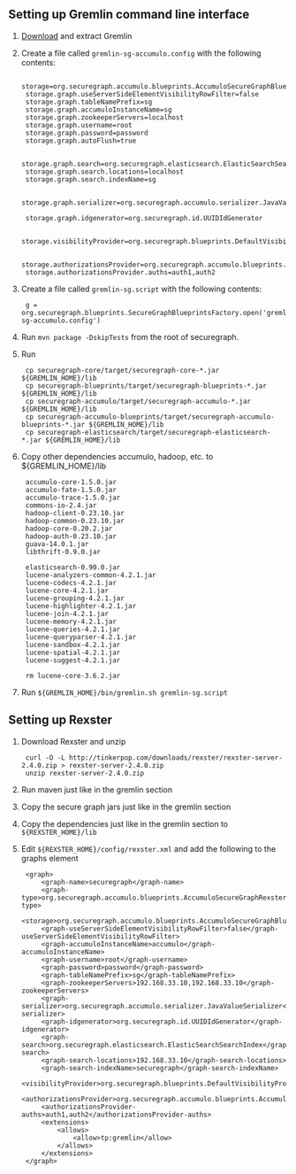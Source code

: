 
Setting up Gremlin command line interface
-----------------------------------------

1. [Download](https://github.com/tinkerpop/gremlin/wiki/Downloads) and extract Gremlin
1. Create a file called `gremlin-sg-accumulo.config` with the following contents:

        storage=org.securegraph.accumulo.blueprints.AccumuloSecureGraphBlueprintsGraphFactory
        storage.graph.useServerSideElementVisibilityRowFilter=false
        storage.graph.tableNamePrefix=sg
        storage.graph.accumuloInstanceName=sg
        storage.graph.zookeeperServers=localhost
        storage.graph.username=root
        storage.graph.password=password
        storage.graph.autoFlush=true

        storage.graph.search=org.securegraph.elasticsearch.ElasticSearchSearchIndex
        storage.graph.search.locations=localhost
        storage.graph.search.indexName=sg

        storage.graph.serializer=org.securegraph.accumulo.serializer.JavaValueSerializer

        storage.graph.idgenerator=org.securegraph.id.UUIDIdGenerator

        storage.visibilityProvider=org.securegraph.blueprints.DefaultVisibilityProvider

        storage.authorizationsProvider=org.securegraph.accumulo.blueprints.AccumuloAuthorizationsProvider
        storage.authorizationsProvider.auths=auth1,auth2

1. Create a file called `gremlin-sg.script` with the following contents:

        g = org.securegraph.blueprints.SecureGraphBlueprintsFactory.open('gremlin-sg-accumulo.config')

1. Run `mvn package -DskipTests` from the root of securegraph.
1. Run

        cp securegraph-core/target/securegraph-core-*.jar ${GREMLIN_HOME}/lib
        cp securegraph-blueprints/target/securegraph-blueprints-*.jar ${GREMLIN_HOME}/lib
        cp securegraph-accumulo/target/securegraph-accumulo-*.jar ${GREMLIN_HOME}/lib
        cp securegraph-accumulo-blueprints/target/securegraph-accumulo-blueprints-*.jar ${GREMLIN_HOME}/lib
        cp securegraph-elasticsearch/target/securegraph-elasticsearch-*.jar ${GREMLIN_HOME}/lib

1. Copy other dependencies accumulo, hadoop, etc. to ${GREMLIN_HOME}/lib

        accumulo-core-1.5.0.jar
        accumulo-fate-1.5.0.jar
        accumulo-trace-1.5.0.jar
        commons-io-2.4.jar
        hadoop-client-0.23.10.jar
        hadoop-common-0.23.10.jar
        hadoop-core-0.20.2.jar
        hadoop-auth-0.23.10.jar
        guava-14.0.1.jar
        libthrift-0.9.0.jar

        elasticsearch-0.90.0.jar
        lucene-analyzers-common-4.2.1.jar
        lucene-codecs-4.2.1.jar
        lucene-core-4.2.1.jar
        lucene-grouping-4.2.1.jar
        lucene-highlighter-4.2.1.jar
        lucene-join-4.2.1.jar
        lucene-memory-4.2.1.jar
        lucene-queries-4.2.1.jar
        lucene-queryparser-4.2.1.jar
        lucene-sandbox-4.2.1.jar
        lucene-spatial-4.2.1.jar
        lucene-suggest-4.2.1.jar

        rm lucene-core-3.6.2.jar

1. Run `${GREMLIN_HOME}/bin/gremlin.sh gremlin-sg.script`

Setting up Rexster
------------------

1. Download Rexster and unzip

        curl -O -L http://tinkerpop.com/downloads/rexster/rexster-server-2.4.0.zip > rexster-server-2.4.0.zip
        unzip rexster-server-2.4.0.zip

1. Run maven just like in the gremlin section

1. Copy the secure graph jars just like in the gremlin section

1. Copy the dependencies just like in the gremlin section to `${REXSTER_HOME}/lib`

1. Edit `${REXSTER_HOME}/config/rexster.xml` and add the following to the graphs element

        <graph>
            <graph-name>securegraph</graph-name>
            <graph-type>org.securegraph.accumulo.blueprints.AccumuloSecureGraphRexsterGraphConfiguration</graph-type>
            <storage>org.securegraph.accumulo.blueprints.AccumuloSecureGraphBlueprintsGraphFactory</storage>
            <graph-useServerSideElementVisibilityRowFilter>false</graph-useServerSideElementVisibilityRowFilter>
            <graph-accumuloInstanceName>accumulo</graph-accumuloInstanceName>
            <graph-username>root</graph-username>
            <graph-password>password</graph-password>
            <graph-tableNamePrefix>sg</graph-tableNamePrefix>
            <graph-zookeeperServers>192.168.33.10,192.168.33.10</graph-zookeeperServers>
            <graph-serializer>org.securegraph.accumulo.serializer.JavaValueSerializer</graph-serializer>
            <graph-idgenerator>org.securegraph.id.UUIDIdGenerator</graph-idgenerator>
            <graph-search>org.securegraph.elasticsearch.ElasticSearchSearchIndex</graph-search>
            <graph-search-locations>192.168.33.10</graph-search-locations>
            <graph-search-indexName>securegraph</graph-search-indexName>
            <visibilityProvider>org.securegraph.blueprints.DefaultVisibilityProvider</visibilityProvider>
            <authorizationsProvider>org.securegraph.accumulo.blueprints.AccumuloAuthorizationsProvider</authorizationsProvider>
            <authorizationsProvider-auths>auth1,auth2</authorizationsProvider-auths>
            <extensions>
                <allows>
                    <allow>tp:gremlin</allow>
                </allows>
            </extensions>
        </graph>
